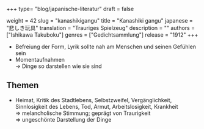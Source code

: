 +++
type= "blog/japanische-literatur"
draft = false

weight = 42
slug = "kanashikigangu"
title = "Kanashiki gangu"
japanese = "悲しき玩具"
translation = "Trauriges Spielzeug"
description = ""
authors = ["Ishikawa Takuboku"]
genres = ["Gedichtsammlung"]
release = "1912"
+++

- Befreiung der Form, Lyrik sollte nah am Menschen und seinen Gefühlen sein
- Momentaufnahmen  
-> Dinge so darstellen wie sie sind

## Themen

- Heimat, Kritik des Stadtlebens, Selbstzweifel, Vergänglichkeit, Sinnlosigkeit des Lebens, Tod, Armut, Arbeitslosigkeit, Krankheit  
  => melancholische Stimmung; geprägt von Traurigkeit  
  => ungeschönte Darstellung der Dinge

